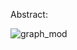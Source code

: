 Abstract:



![graph_mod](https://github.com/sajaddadgar/Robustness-Analysis-of-AS-Network/assets/47991444/edd8fd6d-3d15-46a6-8012-43630db92515)



